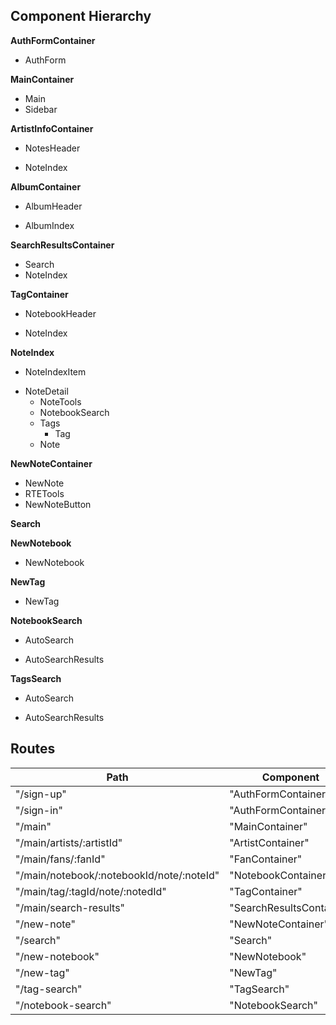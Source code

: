 ## Component Hierarchy

**AuthFormContainer**
 - AuthForm

**MainContainer**
 - Main
 - Sidebar

**ArtistInfoContainer**
 - NotesHeader
  * NoteIndex

**AlbumContainer**
 - AlbumHeader
  + AlbumIndex

**SearchResultsContainer**
 - Search
 - NoteIndex

**TagContainer**
 - NotebookHeader
  + NoteIndex

**NoteIndex**
 - NoteIndexItem
  + NoteDetail
    + NoteTools
    - NotebookSearch
    - Tags
      - Tag
    * Note

**NewNoteContainer**
 - NewNote
  - RTETools
  - NewNoteButton

**Search**

**NewNotebook**
 - NewNotebook

**NewTag**
 - NewTag

**NotebookSearch**
 + AutoSearch
 * AutoSearchResults

**TagsSearch**
 + AutoSearch
 * AutoSearchResults

## Routes

|Path   | Component   |
|-------|-------------|
| "/sign-up" | "AuthFormContainer" |
| "/sign-in" | "AuthFormContainer" |
| "/main" | "MainContainer" |
| "/main/artists/:artistId" | "ArtistContainer" |
| "/main/fans/:fanId" | "FanContainer" |
| "/main/notebook/:notebookId/note/:noteId" | "NotebookContainer" |
| "/main/tag/:tagId/note/:notedId" | "TagContainer" |
| "/main/search-results" | "SearchResultsContainer"
| "/new-note" | "NewNoteContainer" |
| "/search" | "Search" |
| "/new-notebook" | "NewNotebook" |
| "/new-tag" | "NewTag" |
| "/tag-search" | "TagSearch" |
| "/notebook-search" | "NotebookSearch" |
